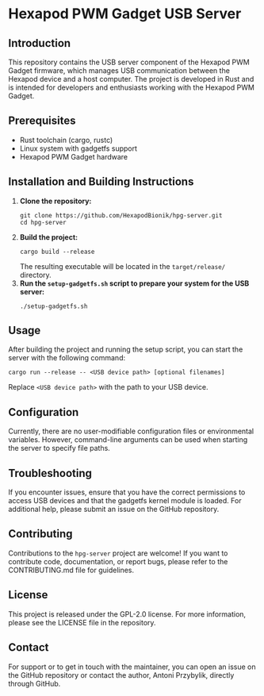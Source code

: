 # Hexapod PWM Gadget USB Server

## Introduction
This repository contains the USB server component of the Hexapod PWM Gadget firmware, which manages USB communication between the Hexapod device and a host computer. The project is developed in Rust and is intended for developers and enthusiasts working with the Hexapod PWM Gadget.

## Prerequisites
- Rust toolchain (cargo, rustc)
- Linux system with gadgetfs support
- Hexapod PWM Gadget hardware

## Installation and Building Instructions
1. **Clone the repository:**
   ```
   git clone https://github.com/HexapodBionik/hpg-server.git
   cd hpg-server
   ```
2. **Build the project:**
   ```
   cargo build --release
   ```
   The resulting executable will be located in the `target/release/` directory.
3. **Run the `setup-gadgetfs.sh` script to prepare your system for the USB server:**
   ```
   ./setup-gadgetfs.sh
   ```

## Usage
After building the project and running the setup script, you can start the server with the following command:
```
cargo run --release -- <USB device path> [optional filenames]
```
Replace `<USB device path>` with the path to your USB device.

## Configuration
Currently, there are no user-modifiable configuration files or environmental variables. However, command-line arguments can be used when starting the server to specify file paths.

## Troubleshooting
If you encounter issues, ensure that you have the correct permissions to access USB devices and that the gadgetfs kernel module is loaded. For additional help, please submit an issue on the GitHub repository.

## Contributing
Contributions to the `hpg-server` project are welcome! If you want to contribute code, documentation, or report bugs, please refer to the CONTRIBUTING.md file for guidelines.

## License
This project is released under the GPL-2.0 license. For more information, please see the LICENSE file in the repository.

## Contact
For support or to get in touch with the maintainer, you can open an issue on the GitHub repository or contact the author, Antoni Przybylik, directly through GitHub.
```
